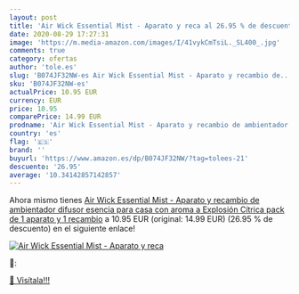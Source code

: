 ```yaml
---
layout: post
title: 'Air Wick Essential Mist - Aparato y reca al 26.95 % de descuento'
date: 2020-08-29 17:27:31
image: 'https://m.media-amazon.com/images/I/41vykCmTsiL._SL400_.jpg'
comments: true
category: ofertas
author: 'tole.es'
slug: 'B074JF32NW-es Air Wick Essential Mist - Aparato y recambio de...'
sku: 'B074JF32NW-es'
actualPrice: 10.95 EUR
currency: EUR
price: 10.95
comparePrice: 14.99 EUR
prodname: 'Air Wick Essential Mist - Aparato y recambio de ambientador difusor  esencia para casa con aroma a Explosión Cítrica  pack de 1 aparato y 1 recambio'
country: 'es'
flag: '🇪🇸'
brand: ''
buyurl: 'https://www.amazon.es/dp/B074JF32NW/?tag=tolees-21'
descuento: '26.95'
average: '10.34142857142857'
---
```


Ahora mismo tienes [Air Wick Essential Mist - Aparato y recambio de ambientador difusor  esencia para casa con aroma a Explosión Cítrica  pack de 1 aparato y 1 recambio](https://www.amazon.es/dp/B074JF32NW/?tag=tolees-21) a 10.95 EUR (original: 14.99 EUR) (26.95 %  de descuento) en el siguiente enlace!

[![Air Wick Essential Mist - Aparato y reca](https://m.media-amazon.com/images/I/41vykCmTsiL._SL400_.jpg)](https://www.amazon.es/dp/B074JF32NW/?tag=tolees-21)

🔎:


[🛒 Visítala!!!](https://www.amazon.es/dp/B074JF32NW/?tag=tolees-21)
